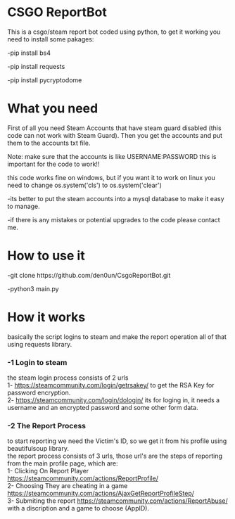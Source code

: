 # CSGO ReportBot
<p>This is a csgo/steam report bot coded using python, to get it working you need to install some pakages:</p>
<p>-pip install bs4</p>
<p>-pip install requests</p>
<p>-pip install pycryptodome</p>

# What you need
<p>First of all you need Steam Accounts that have steam guard disabled (this code can not work with Steam Guard). Then you get the accounts and put them to the accounts txt file.</p>

Note: make sure that the accounts is like USERNAME:PASSWORD this is important for the code to work!!<br>

this code works fine on windows, but if you want it to work on linux you need to change os.system('cls') to os.system('clear')<br>

-its better to put the steam accounts into a mysql database to make it easy to manage.<br>

-if there is any mistakes or potential upgrades to the code please contact me.</p>

# How to use it

<p>-git clone https://github.com/den0un/CsgoReportBot.git</p>

<p>-python3 main.py</p>

# How it works

<p> basically the script logins to steam and make the report operation all of that using requests library.</p>

### -1 Login to steam

the steam login process consists of 2 urls<br>
1- https://steamcommunity.com/login/getrsakey/ to get the RSA Key for password encryption.<br>
2- https://steamcommunity.com/login/dologin/ its for loging in, it needs a username and an encrypted password and some other form data.<br>


### -2 The Report Process

to start reporting we need the Victim's ID, so we get it from his profile using beautifulsoup library.<br>
the report process consists of 3 urls, those url's are the steps of reporting from the main profile page, which are:<br>
1- Clicking On Report Player https://steamcommunity.com/actions/ReportProfile/<br>
2- Choosing They are cheating in a game https://steamcommunity.com/actions/AjaxGetReportProfileStep/<br>
3- Submiting the report https://steamcommunity.com/actions/ReportAbuse/ with a discription and a game to choose (AppID).





